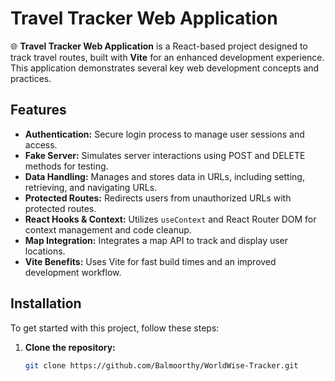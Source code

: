 # Travel Tracker Web Application

🌐 **Travel Tracker Web Application** is a React-based project designed to track travel routes, built with **Vite** for an enhanced development experience. This application demonstrates several key web development concepts and practices.

## Features

- **Authentication:** Secure login process to manage user sessions and access.
- **Fake Server:** Simulates server interactions using POST and DELETE methods for testing.
- **Data Handling:** Manages and stores data in URLs, including setting, retrieving, and navigating URLs.
- **Protected Routes:** Redirects users from unauthorized URLs with protected routes.
- **React Hooks & Context:** Utilizes `useContext` and React Router DOM for context management and code cleanup.
- **Map Integration:** Integrates a map API to track and display user locations.
- **Vite Benefits:** Uses Vite for fast build times and an improved development workflow.

## Installation

To get started with this project, follow these steps:

1. **Clone the repository:**
   ```bash
   git clone https://github.com/Balmoorthy/WorldWise-Tracker.git
